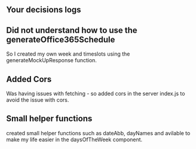 ## Your decisions logs

## Did not understand how to use the generateOffice365Schedule

So I created my own week and timeslots using the generateMockUpResponse function.

## Added Cors

Was having issues with fetching - so added cors in the server index.js to avoid the issue with cors.

## Small helper functions

created small helper functions such as dateAbb, dayNames and avilable to make my life easier in the daysOfTheWeek component.
